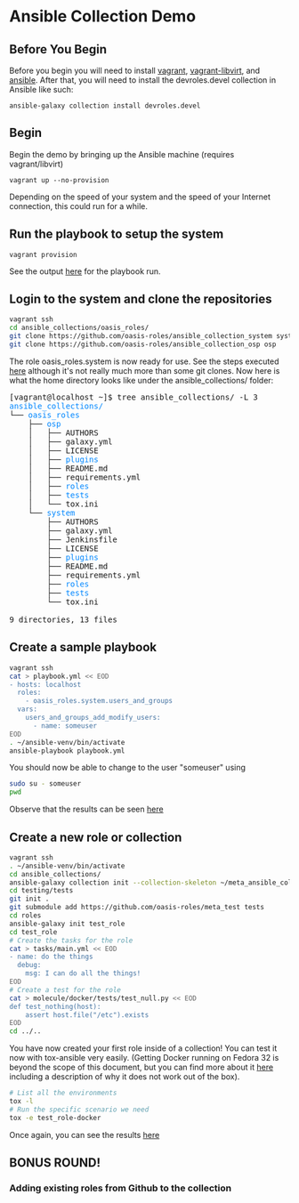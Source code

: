 # Ansible Collection Demo

## Before You Begin

Before you begin you will need to install [vagrant](http://vagrantup.com),
[vagrant-libvirt](https://github.com/vagrant-libvirt/vagrant-libvirt), and
[ansible](https://github.com/ansible/ansible). After that, you will need to
install the devroles.devel collection in Ansible like such:

`ansible-galaxy collection install devroles.devel`

## Begin

Begin the demo by bringing up the Ansible machine (requires vagrant/libvirt)

`vagrant up --no-provision`

Depending on the speed of your system and the speed of your Internet connection, this
could run for a while.

## Run the playbook to setup the system

`vagrant provision`

See the output [here](https://htmlpreview.github.io/?https://github.com/greg-hellings/ansible_collection_demo/blob/master/01_SystemSetup.html)
for the playbook run.

## Login to the system and clone the repositories

```bash
vagrant ssh
cd ansible_collections/oasis_roles/
git clone https://github.com/oasis-roles/ansible_collection_system system
git clone https://github.com/oasis-roles/ansible_collection_osp osp
```

The role oasis\_roles.system is now ready for use. See the steps executed [here](https://htmlpreview.github.io/?https://github.com/greg-hellings/ansible_collection_demo/02_CloneRepos.html)
although it's not really much more than some git clones. Now here is what the home directory looks like
under the ansible\_collections/ folder:

<pre>[vagrant@localhost ~]$ tree ansible_collections/ -L 3
<font color="#0087FF">ansible_collections/</font>
└── <font color="#0087FF">oasis_roles</font>
    ├── <font color="#0087FF">osp</font>
    │   ├── AUTHORS
    │   ├── galaxy.yml
    │   ├── LICENSE
    │   ├── <font color="#0087FF">plugins</font>
    │   ├── README.md
    │   ├── requirements.yml
    │   ├── <font color="#0087FF">roles</font>
    │   ├── <font color="#0087FF">tests</font>
    │   └── tox.ini
    └── <font color="#0087FF">system</font>
        ├── AUTHORS
        ├── galaxy.yml
        ├── Jenkinsfile
        ├── LICENSE
        ├── <font color="#0087FF">plugins</font>
        ├── README.md
        ├── requirements.yml
        ├── <font color="#0087FF">roles</font>
        ├── <font color="#0087FF">tests</font>
        └── tox.ini

9 directories, 13 files</pre>

## Create a sample playbook

```bash
vagrant ssh
cat > playbook.yml << EOD
- hosts: localhost
  roles:
    - oasis_roles.system.users_and_groups
  vars:
    users_and_groups_add_modify_users:
      - name: someuser
EOD
. ~/ansible-venv/bin/activate
ansible-playbook playbook.yml
```

You should now be able to change to the user "someuser" using

```bash
sudo su - someuser
pwd
```

Observe that the results can be seen [here](https://htmlpreview.github.io/?https://github.com/greg-hellings/ansible_collection_demo/03_RunPlaybook.hml)

## Create a new role or collection

```bash
vagrant ssh
. ~/ansible-venv/bin/activate
cd ansible_collections/
ansible-galaxy collection init --collection-skeleton ~/meta_ansible_collection_template testing.tests
cd testing/tests
git init .
git submodule add https://github.com/oasis-roles/meta_test tests
cd roles
ansible-galaxy init test_role
cd test_role
# Create the tasks for the role
cat > tasks/main.yml << EOD
- name: do the things
  debug:
    msg: I can do all the things!
EOD
# Create a test for the role
cat > molecule/docker/tests/test_null.py << EOD
def test_nothing(host):
    assert host.file("/etc").exists
EOD
cd ../..
```

You have now created your first role inside of a collection! You can test it now with tox-ansible
very easily. (Getting Docker running on Fedora 32 is beyond the scope of this document, but you
can find more about it [here](https://fedoramagazine.org/docker-and-fedora-32/) including a description
of why it does not work out of the box).

```bash
# List all the environments
tox -l
# Run the specific scenario we need
tox -e test_role-docker
```

Once again, you can see the results [here](https://htmlpreview.github.io/?https://github.com/greg-hellings/ansible_collection_demo/04_CreateCollection.hml)

## BONUS ROUND!
### Adding existing roles from Github to the collection

